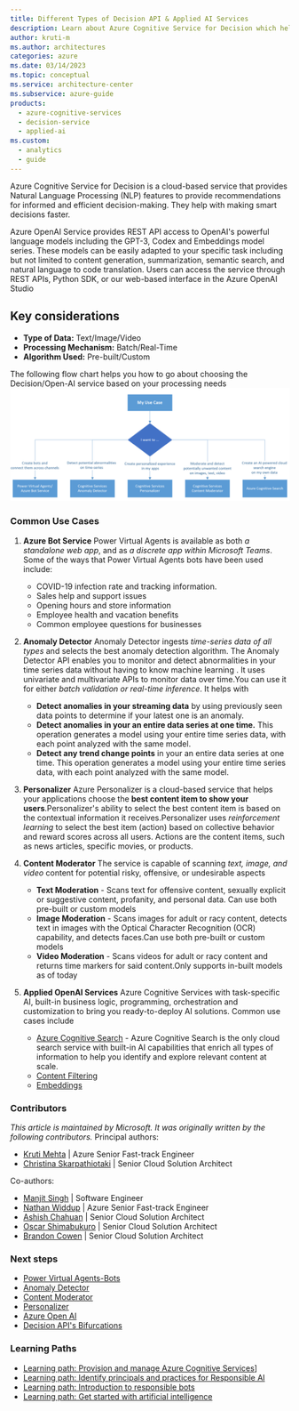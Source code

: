 ```yaml
---
title: Different Types of Decision API & Applied AI Services
description: Learn about Azure Cognitive Service for Decision which helps with recommendations for informed and efficient decision-making.Azure OpenAI Service offers industry-leading coding and language AI models that you can fine-tune for your use cases. 
author: kruti-m
ms.author: architectures
categories: azure
ms.date: 03/14/2023
ms.topic: conceptual
ms.service: architecture-center
ms.subservice: azure-guide
products:
  - azure-cognitive-services
  - decision-service
  - applied-ai
ms.custom:
  - analytics
  - guide
---
```


Azure Cognitive Service for Decision is a cloud-based service that provides Natural Language Processing (NLP) features to provide recommendations for informed and efficient decision-making. They help with making smart decisions faster.

Azure OpenAI Service provides REST API access to OpenAI's powerful language models including the GPT-3, Codex and Embeddings model series. These models can be easily adapted to your specific task including but not limited to content generation, summarization, semantic search, and natural language to code translation. Users can access the service through REST APIs, Python SDK, or our web-based interface in the Azure OpenAI Studio

## Key considerations

- **Type of Data:** Text/Image/Video
- **Processing Mechanism:** Batch/Real-Time
- **Algorithm Used:** Pre-built/Custom

The following flow chart helps you how to go about choosing the Decision/Open-AI service based on your processing needs
![Diagram that shows how to select Speech Services](../images/CognitiveServicesDecisionandAppliedAI.png)

### Common Use Cases

1. **Azure Bot Service**
Power Virtual Agents is available as both *a standalone web app*, and as *a discrete app within Microsoft Teams*. Some of the ways that Power Virtual Agents bots have been used include:
    - COVID-19 infection rate and tracking information.
    - Sales help and support issues
    - Opening hours and store information
    - Employee health and vacation benefits
    - Common employee questions for businesses

2. **Anomaly Detector**
Anomaly Detector ingests *time-series data of all types* and selects the best anomaly detection algorithm. The Anomaly Detector API enables you to monitor and detect abnormalities in your time series data without having to know machine learning . It uses univariate and multivariate APIs to monitor data over time.You can use it for either *batch validation or real-time inference*. It helps with
    - **Detect anomalies in your streaming data** by using previously seen data points to determine if your latest one is an anomaly.
    - **Detect anomalies in your an entire data series at one time.** This operation generates a model using your entire time series data, with each point analyzed with the same model.
    - **Detect any trend change points** in your an entire data series at one time. This operation generates a model using your entire time series data, with each point analyzed with the same model.

3. **Personalizer**
Azure Personalizer is a cloud-based service that helps your applications choose the **best content item to show your users**.Personalizer's ability to select the best content item is based on the contextual information it receives.Personalizer uses *reinforcement learning* to select the best item (action) based on collective behavior and reward scores across all users. Actions are the content items, such as news articles, specific movies, or products.

4. **Content Moderator**
The service is capable of scanning *text, image, and video* content for potential risky, offensive, or undesirable aspects
    - **Text Moderation** - Scans text for offensive content, sexually explicit or suggestive content, profanity, and personal data. Can use both pre-built or custom models
    - **Image Moderation** - Scans images for adult or racy content, detects text in images with the Optical Character Recognition (OCR) capability, and detects faces.Can use both pre-built or custom models
    - **Video Moderation** - Scans videos for adult or racy content and returns time markers for said content.Only supports in-built models as of today

5. **Applied OpenAI Services**
Azure Cognitive Services with task-specific AI, built-in business logic, programming, orchestration and customization to bring you ready-to-deploy AI solutions. Common use cases include
    - [Azure Cognitive Search](https://learn.microsoft.com/azure/search/search-what-is-azure-search) - Azure Cognitive Search is the only cloud search service with built-in AI capabilities that enrich all types of information to help you identify and explore relevant content at scale.
    - [Content Filtering](https://learn.microsoft.com/azure/cognitive-services/openai/concepts/content-filter)
    - [Embeddings](https://learn.microsoft.com/azure/cognitive-services/openai/concepts/understand-embeddings)

### Contributors

*This article is maintained by Microsoft. It was originally written by the following contributors.*
Principal authors:

- [Kruti Mehta](https://www.linkedin.com/in/thekrutimehta) | Azure Senior Fast-track Engineer
- [Christina Skarpathiotaki](https://www.linkedin.com/in/christinaskarpathiotaki/) | Senior Cloud Solution Architect

Co-authors:

- [Manjit Singh](https://www.linkedin.com/in/manjit-singh-0b922332) | Software Engineer
- [Nathan Widdup](https://www.linkedin.com/in/nwiddup) | Azure Senior Fast-track Engineer
- [Ashish Chahuan](https://www.linkedin.com/in/a69171115/) | Senior Cloud Solution Architect
- [Oscar Shimabukuro](https://www.linkedin.com/in/oscarshk/) | Senior Cloud Solution Architect
- [Brandon Cowen](https://www.linkedin.com/in/brandon-cowen-1658211b/) | Senior Cloud Solution Architect

### Next steps

- [Power Virtual Agents-Bots](https://learn.microsoft.com/power-virtual-agents/fundamentals-what-is-power-virtual-agents)
- [Anomaly Detector](https://learn.microsoft.com/azure/cognitive-services/anomaly-detector/)
- [Content Moderator](https://learn.microsoft.com/azure/cognitive-services/content-moderator/)
- [Personalizer](https://learn.microsoft.com/azure/cognitive-services/personalizer/)
- [Azure Open AI](https://learn.microsoft.com/azure/cognitive-services/openai/overview)
- [Decision API's Bifurcations](https://techcommunity.microsoft.com/t5/fasttrack-for-azure/azure-cognitive-services-decision-api-s-azure-ai-applied/ba-p/3520408)

### Learning Paths

- [Learning path: Provision and manage Azure Cognitive Services](/training/paths/provision-manage-azure-cognitive-services)]
- [Learning path: Identify principals and practices for Responsible AI](https://learn.microsoft.com/training/paths/responsible-ai-business-principles/)
- [Learning path: Introduction to responsible bots](https://learn.microsoft.com/training/modules/responsible-bots-introduction/)
- [Learning path: Get started with artificial intelligence](https://learn.microsoft.com/training/paths/get-started-with-artificial-intelligence-on-azure/)
